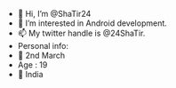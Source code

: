 - 👋 Hi, I’m @ShaTir24
- 👀 I’m interested in Android development.
- 📫 My twitter handle is @24ShaTir.
- Personal info:
- 🎂 2nd March
- Age : 19
- 📍 India

<!---
ShaTir24/ShaTir24 is a ✨ special ✨ repository because its `README.md` (this file) appears on your GitHub profile.
You can click the Preview link to take a look at your changes.
--->
